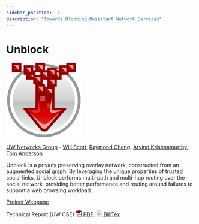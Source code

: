 ```yaml
---
sidebar_position: -5
description: "Towards Blocking-Resistant Network Services"
---
```


# Unblock

![unblock](/img/projects/unblock.png)

[UW Networks Group](https://netlab.cs.washington.edu/) - [Will Scott](https://wills.co.tt/), [Raymond Cheng](https://www.raymondcheng.net), [Arvind Krishnamurthy](https://www.cs.washington.edu/people/faculty/arvind), [Tom Anderson](https://www.cs.washington.edu/people/faculty/tom)

Unblock is a privacy preserving overlay network, constructed from an augmented social graph. By leveraging the unique properties of trusted social links, Unblock performs multi-path and multi-hop routing over the social network, providing better performance and routing around failures to support a web browsing workload.

[Project Webpage](http://unblock.cs.washington.edu/)

Technical Report (UW CSE)
[![pdf](/img/ico/pdf.gif) PDF](/papers/unblock-tr.pdf),
[![tex](/img/ico/tex.png) BibTex](/papers/unblock-tr.bib)